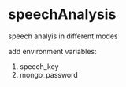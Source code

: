 # speechAnalysis
speech analyis in different modes

add environment variables:
1. speech_key
2. mongo_password
